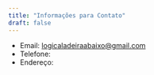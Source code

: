 ```yaml
---
title: "Informações para Contato"
draft: false
---
```


* Email: logicaladeiraabaixo@gmail.com
* Telefone:
* Endereço:
